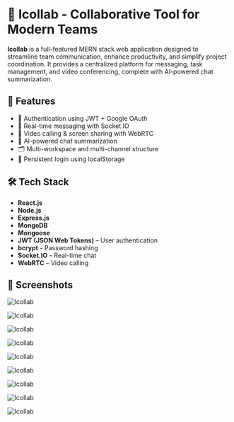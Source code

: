 # 🤝 Icollab - Collaborative Tool for Modern Teams

**Icollab** is a full-featured MERN stack web application designed to streamline team communication, enhance productivity, and simplify project coordination. It provides a centralized platform for messaging, task management, and video conferencing, complete with AI-powered chat summarization.

## 🚀 Features

- 🔐 Authentication using JWT + Google OAuth
- 💬 Real-time messaging with Socket.IO
- 🎥 Video calling & screen sharing with WebRTC
- 📝 AI-powered chat summarization
- 🗂️ Multi-workspace and multi-channel structure
- 🔄 Persistent login using localStorage

## 🛠️ Tech Stack

- **React.js**
- **Node.js**
- **Express.js**
- **MongoDB**
- **Mongoose**
- **JWT (JSON Web Tokens)** – User authentication
- **bcrypt** – Password hashing
- **Socket.IO** – Real-time chat
- **WebRTC** – Video calling

## 📸 Screenshots

![Icollab](screenshots/1.png)

![Icollab](screenshots/2.png)

![Icollab](screenshots/3.png)

![Icollab](screenshots/4.png)

![Icollab](screenshots/5.png)

![Icollab](screenshots/6.png)

![Icollab](screenshots/7.png)

![Icollab](screenshots/8.png)

![Icollab](screenshots/9.png)
